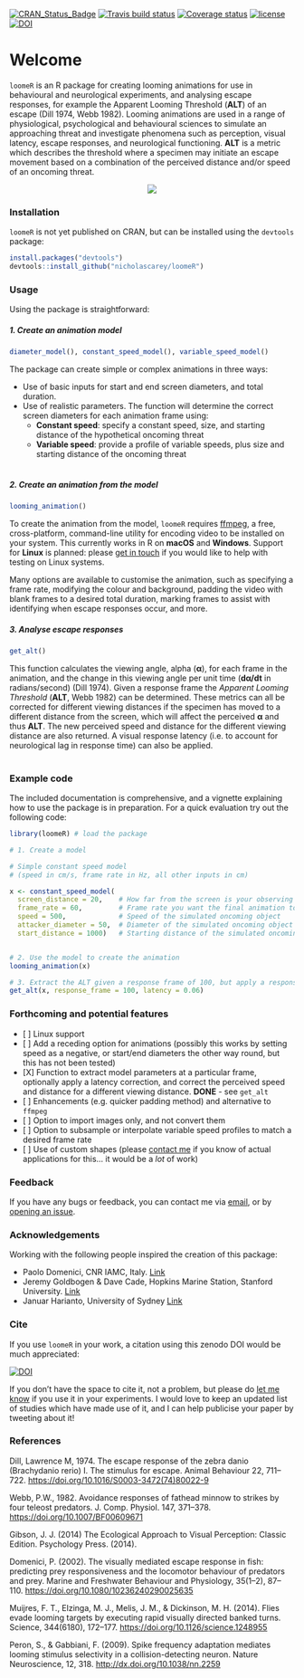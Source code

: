 
<!-- README.md is generated from README.Rmd. Please edit that file -->

[![CRAN\_Status\_Badge](http://www.r-pkg.org/badges/version/loomeR)](https://cran.r-project.org/package=loomeR)
[![Travis build
status](https://travis-ci.org/nicholascarey/loomeR.svg?branch=master)](https://travis-ci.org/nicholascarey/loomeR)
[![Coverage
status](https://codecov.io/gh/nicholascarey/loomeR/branch/master/graph/badge.svg)](https://codecov.io/github/nicholascarey/loomeR?branch=master)
[![license](https://img.shields.io/badge/license-GPL--3-blue.svg)](https://www.gnu.org/licenses/gpl-3.0.en.html)
[![DOI](https://zenodo.org/badge/DOI/10.5281/zenodo.1212570.svg)](https://doi.org/10.5281/zenodo.1212570)

# Welcome

`loomeR` is an R package for creating looming animations for use in
behavioural and neurological experiments, and analysing escape
responses, for example the Apparent Looming Threshold (**ALT**) of an
escape (Dill 1974, Webb 1982). Looming animations are used in a range of
physiological, psychological and behavioural sciences to simulate an
approaching threat and investigate phenomena such as perception, visual
latency, escape responses, and neurological functioning. **ALT** is a
metric which describes the threshold where a specimen may initiate an
escape movement based on a combination of the perceived distance and/or
speed of an oncoming threat.

<p align="center">

<img src=https://i.imgur.com/WKKt59E.gif>

</p>

### Installation

`loomeR` is not yet published on CRAN, but can be installed using the
`devtools` package:

``` r
install.packages("devtools")
devtools::install_github("nicholascarey/loomeR")
```

### Usage

Using the package is straightforward:

##### 1\. Create an animation model

``` r
diameter_model(), constant_speed_model(), variable_speed_model()
```

The package can create simple or complex animations in three ways:

  - Use of basic inputs for start and end screen diameters, and total
    duration.
  - Use of realistic parameters. The function will determine the correct
    screen diameters for each animation frame using:
      - **Constant speed**: specify a constant speed, size, and starting
        distance of the hypothetical oncoming threat
      - **Variable speed**: provide a profile of variable speeds, plus
        size and starting distance of the oncoming threat <br> <br>

##### 2\. Create an animation from the model

``` r
looming_animation()
```

To create the animation from the model, `loomeR` requires
[ffmpeg](http://ffmpeg.org), a free, cross-platform, command-line
utility for encoding video to be installed on your system. This
currently works in R on **macOS** and **Windows**. Support for **Linux**
is planned: please [get in touch](mailto:nicholascarey@gmail.com) if you
would like to help with testing on Linux systems.

Many options are available to customise the animation, such as
specifying a frame rate, modifying the colour and background, padding
the video with blank frames to a desired total duration, marking frames
to assist with identifying when escape responses occur, and more.

##### 3\. Analyse escape responses

``` r
get_alt()
```

This function calculates the viewing angle, alpha (**α**), for each
frame in the animation, and the change in this viewing angle per unit
time (**dα/dt** in radians/second) (Dill 1974). Given a response frame
the *Apparent Looming Threshold* (**ALT**, Webb 1982) can be determined.
These metrics can all be corrected for different viewing distances if
the specimen has moved to a different distance from the screen, which
will affect the perceived **α** and thus **ALT**. The new perceived
speed and distance for the different viewing distance are also returned.
A visual response latency (i.e. to account for neurological lag in
response time) can also be applied. <br> <br>

### Example code

The included documentation is comprehensive, and a vignette explaining
how to use the package is in preparation. For a quick evaluation try out
the following code:

``` r
library(loomeR) # load the package

# 1. Create a model

# Simple constant speed model
# (speed in cm/s, frame rate in Hz, all other inputs in cm)

x <- constant_speed_model(
  screen_distance = 20,    # How far from the screen is your observing specimen?
  frame_rate = 60,         # Frame rate you want the final animation to be 
  speed = 500,             # Speed of the simulated oncoming object
  attacker_diameter = 50,  # Diameter of the simulated oncoming object
  start_distance = 1000)   # Starting distance of the simulated oncoming object


# 2. Use the model to create the animation
looming_animation(x)

# 3. Extract the ALT given a response frame of 100, but apply a response latency of 60 milliseconds
get_alt(x, response_frame = 100, latency = 0.06)
```

### Forthcoming and potential features

  - \[ \] Linux support
  - \[ \] Add a receding option for animations (possibly this works by
    setting speed as a negative, or start/end diameters the other way
    round, but this has not been tested)
  - \[X\] Function to extract model parameters at a particular frame,
    optionally apply a latency correction, and correct the perceived
    speed and distance for a different viewing distance. **DONE** - see
    `get_alt`
  - \[ \] Enhancements (e.g. quicker padding method) and alternative to
    `ffmpeg`
  - \[ \] Option to import images only, and not convert them
  - \[ \] Option to subsample or interpolate variable speed profiles to
    match a desired frame rate
  - \[ \] Use of custom shapes (please [contact
    me](mailto:nicholascarey@gmail.com) if you know of actual
    applications for this… it would be a *lot* of work)

### Feedback

If you have any bugs or feedback, you can contact me via
[email](mailto:nicholascarey@gmail.com), or by [opening an
issue](https://github.com/nicholascarey/loomeR/issues).

### Acknowledgements

Working with the following people inspired the creation of this package:

  - Paolo Domenici, CNR IAMC, Italy.
    [Link](http://oristano.iamc.cnr.it/IAMC/staff/paolo-domenici/domenici-paolo?set_language=en)
  - Jeremy Goldbogen & Dave Cade, Hopkins Marine Station, Stanford
    University. [Link](http://goldbogen.stanford.edu)
  - Januar Harianto, University of Sydney
    [Link](https://github.com/januarharianto)

### Cite

If you use `loomeR` in your work, a citation using this zenodo DOI would
be much
appreciated:

[![DOI](https://zenodo.org/badge/DOI/10.5281/zenodo.1212570.svg)](https://doi.org/10.5281/zenodo.1212570)

If you don’t have the space to cite it, not a problem, but please do
[let me know](mailto:nicholascarey@gmail.com) if you use it in your
experiments. I would love to keep an updated list of studies which have
made use of it, and I can help publicise your paper by tweeting about
it\!

### References

Dill, Lawrence M, 1974. The escape response of the zebra danio
(Brachydanio rerio) I. The stimulus for escape. Animal Behaviour 22,
711–722. <https://doi.org/10.1016/S0003-3472(74)80022-9>

Webb, P.W., 1982. Avoidance responses of fathead minnow to strikes by
four teleost predators. J. Comp. Physiol. 147, 371–378.
<https://doi.org/10.1007/BF00609671>

Gibson, J. J. (2014) The Ecological Approach to Visual Perception:
Classic Edition. Psychology Press. (2014).

Domenici, P. (2002). The visually mediated escape response in fish:
predicting prey responsiveness and the locomotor behaviour of predators
and prey. Marine and Freshwater Behaviour and Physiology, 35(1–2),
87–110. <https://doi.org/10.1080/10236240290025635>

Muijres, F. T., Elzinga, M. J., Melis, J. M., & Dickinson, M. H. (2014).
Flies evade looming targets by executing rapid visually directed banked
turns. Science, 344(6180), 172–177.
<https://doi.org/10.1126/science.1248955>

Peron, S., & Gabbiani, F. (2009). Spike frequency adaptation mediates
looming stimulus selectivity in a collision-detecting neuron. Nature
Neuroscience, 12, 318. <http://dx.doi.org/10.1038/nn.2259>
